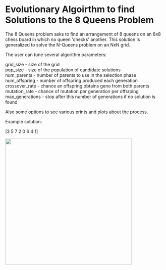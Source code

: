 # Evolutionary Algoirthm to find Solutions to the 8 Queens Problem

The 8 Queens problem asks to find an arrangement of 8 queens on an 8x8 chess board in which no queen 'checks' another. This solution is generalized to solve the N-Queens problem on an NxN grid. 

The user can tune several algorithm parameters:

grid_size - size of the grid <br/>
pop_size - size of the population of candidate solutions <br/>
num_parents - number of parents to use in the selection phase <br/>
num_offspring - number of offspring produced each generation <br/>
crossover_rate - chance an offspring obtains geno from both parents <br/>
mutation_rate - chance of mutation per generation per offsrping <br/>
max_generations - stop after this number of generations if no solution is found <br/>
  
Also some options to see various prints and plots about the process.

Example solution:

[3 5 7 2 0 6 4 1]

<img src="https://github.com/haydenbanting/ea-8queens/blob/main/output/solution.png" width="400" height="400">




  

